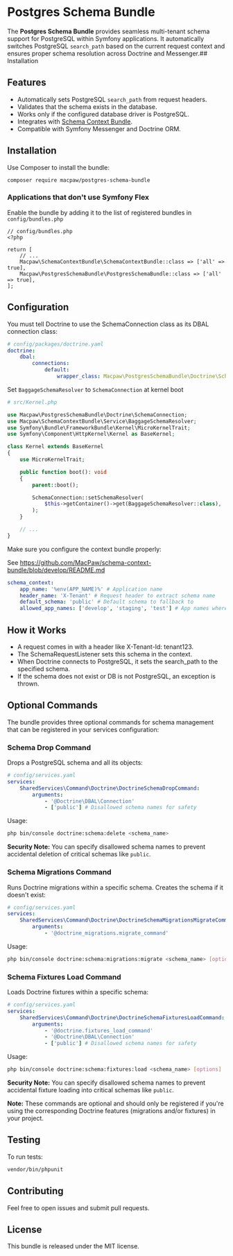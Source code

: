 # Postgres Schema Bundle
The **Postgres Schema Bundle** provides seamless multi-tenant schema support for PostgreSQL within Symfony applications. It automatically switches PostgreSQL `search_path` based on the current request context and ensures proper schema resolution across Doctrine and Messenger.## Installation

## Features

- Automatically sets PostgreSQL `search_path` from request headers.
- Validates that the schema exists in the database.
- Works only if the configured database driver is PostgreSQL.
- Integrates with [Schema Context Bundle](https://github.com/macpaw/schema-context-bundle).
- Compatible with Symfony Messenger and Doctrine ORM.

## Installation
Use Composer to install the bundle:
```
composer require macpaw/postgres-schema-bundle
```

### Applications that don't use Symfony Flex
Enable the bundle by adding it to the list of registered bundles in ```config/bundles.php```

```
// config/bundles.php
<?php

return [
    // ...
    Macpaw\SchemaContextBundle\SchemaContextBundle::class => ['all' => true],
    Macpaw\PostgresSchemaBundle\PostgresSchemaBundle::class => ['all' => true],
];
```

## Configuration

You must tell Doctrine to use the SchemaConnection class as its DBAL connection class:

```yaml
# config/packages/doctrine.yaml
doctrine:
    dbal:
        connections:
            default:
                wrapper_class: Macpaw\PostgresSchemaBundle\Doctrine\SchemaConnection
```

Set `BaggageSchemaResolver` to `SchemaConnection` at kernel boot
```php
# src/Kernel.php

use Macpaw\PostgresSchemaBundle\Doctrine\SchemaConnection;
use Macpaw\SchemaContextBundle\Service\BaggageSchemaResolver;
use Symfony\Bundle\FrameworkBundle\Kernel\MicroKernelTrait;
use Symfony\Component\HttpKernel\Kernel as BaseKernel;

class Kernel extends BaseKernel
{
    use MicroKernelTrait;

    public function boot(): void
    {
        parent::boot();

        SchemaConnection::setSchemaResolver(
            $this->getContainer()->get(BaggageSchemaResolver::class),
        );
    }

    // ...
}
```

Make sure you configure the context bundle properly:

See https://github.com/MacPaw/schema-context-bundle/blob/develop/README.md

```yaml
schema_context:
    app_name: '%env(APP_NAME)%' # Application name
    header_name: 'X-Tenant' # Request header to extract schema name
    default_schema: 'public' # Default schema to fallback to
    allowed_app_names: ['develop', 'staging', 'test'] # App names where schema context is allowed to change
```

## How it Works
* A request comes in with a header like X-Tenant-Id: tenant123.
* The SchemaRequestListener sets this schema in the context.
* When Doctrine connects to PostgreSQL, it sets the search_path to the specified schema.
* If the schema does not exist or DB is not PostgreSQL, an exception is thrown.

## Optional Commands

The bundle provides three optional commands for schema management that can be registered in your services configuration:

### Schema Drop Command
Drops a PostgreSQL schema and all its objects:

```yaml
# config/services.yaml
services:
    SharedServices\Command\Doctrine\DoctrineSchemaDropCommand:
        arguments:
            - '@Doctrine\DBAL\Connection'
            - ['public'] # Disallowed schema names for safety
```

Usage:
```bash
php bin/console doctrine:schema:delete <schema_name>
```

**Security Note:** You can specify disallowed schema names to prevent accidental deletion of critical schemas like `public`.

### Schema Migrations Command
Runs Doctrine migrations within a specific schema. Creates the schema if it doesn't exist:

```yaml
# config/services.yaml
services:
    SharedServices\Command\Doctrine\DoctrineSchemaMigrationsMigrateCommand:
        arguments:
            - '@doctrine_migrations.migrate_command'
```

Usage:
```bash
php bin/console doctrine:schema:migrations:migrate <schema_name> [options]
```

### Schema Fixtures Load Command
Loads Doctrine fixtures within a specific schema:

```yaml
# config/services.yaml
services:
    SharedServices\Command\Doctrine\DoctrineSchemaFixturesLoadCommand:
        arguments:
            - '@doctrine.fixtures_load_command'
            - '@Doctrine\DBAL\Connection'
            - ['public'] # Disallowed schema names for safety
```

Usage:
```bash
php bin/console doctrine:schema:fixtures:load <schema_name> [options]
```

**Security Note:** You can specify disallowed schema names to prevent accidental fixture loading into critical schemas like `public`.

**Note:** These commands are optional and should only be registered if you're using the corresponding Doctrine features (migrations and/or fixtures) in your project.

## Testing
To run tests:
```bash
vendor/bin/phpunit
```
## Contributing
Feel free to open issues and submit pull requests.

## License
This bundle is released under the MIT license.

